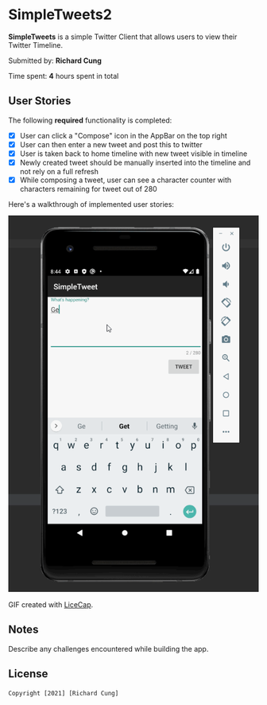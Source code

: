 # SimpleTweets2

**SimpleTweets** is a simple Twitter Client that allows users to view their Twitter Timeline.

Submitted by: **Richard Cung**

Time spent: **4** hours spent in total

## User Stories

The following **required** functionality is completed:

* [x] User can click a "Compose" icon in the AppBar on the top right
* [x] User can then enter a new tweet and post this to twitter
* [x] User is taken back to home timeline with new tweet visible in timeline
* [x] Newly created tweet should be manually inserted into the timeline and not rely on a full refresh
* [x] While composing a tweet, user can see a character counter with characters remaining for tweet out of 280

Here's a walkthrough of implemented user stories:

<img src='https://github.com/rcung000/SimpleTweets2/blob/main/SimpleTweet2_composeTweet.gif' title='Compose Tweet' width=''/>

GIF created with [LiceCap](http://www.cockos.com/licecap/).

## Notes

Describe any challenges encountered while building the app.

## License

    Copyright [2021] [Richard Cung]
